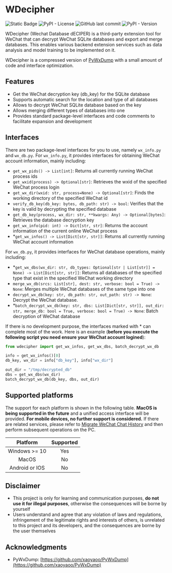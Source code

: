 # WDecipher

![Static Badge](https://img.shields.io/badge/Author-Chisheng%20Chen-blue)
![PyPI - License](https://img.shields.io/pypi/l/pycinante)
![GitHub last commit](https://img.shields.io/github/last-commit/gndlwch2w/wdecipher)
![PyPI - Version](https://img.shields.io/pypi/v/wdecipher)

WDecipher (Wechat Database dECIPER) is a third-party extension tool for WeChat that can decrypt WeChat SQLite databases and export and merge databases. This enables various backend extension services such as data analysis and model training to be implemented on it. 

WDecipher is a compressed version of [PyWxDump](https://github.com/xaoyaoo/PyWxDump) with a small amount of code and interface optimization.

## Features

- Get the WeChat decryption key (db_key) for the SQLite database
- Supports automatic search for the location and type of all databases
- Allows to decrypt WeChat SQLite database based on the key
- Allows merging different types of databases into one
- Provides standard package-level interfaces and code comments to facilitate expansion and development

## Interfaces

There are two package-level interfaces for you to use, namely `wx_info.py` and `wx_db.py`. For `wx_info.py`, it provides interfaces for obtaining WeChat account information, mainly including:

- `get_wx_pids() -> List[int]`: Returns all currently running WeChat process ids
- `get_wxid(process) -> Optional[str]`: Retrieves the wxid of the specified WeChat process login
- `get_wx_dir(wxid: str, process=None) -> Optional[str]`: Finds the working directory of the specified WeChat id
- `verify_db_key(db_key: bytes, db_path: str) -> bool`: Verifies that the key is valid by decrypting the specified database
- `get_db_key(process, wx_dir: str, **kwargs: Any) -> Optional[bytes]`: Retrieves the database decryption key
- `get_wx_info(pid: int) -> Dict[str, str]`: Returns the account information of the current online WeChat process
- *`get_wx_infos() -> List[Dict[str, str]]`: Returns all currently running WeChat account information

For `wx_db.py`, it provides interfaces for WeChat database operations, mainly including:

- *`get_wx_dbs(wx_dir: str, db_types: Optional[str | List[str]] = None) -> List[Dict[str, str]]`:  Returns all databases of the specified type that exist in the specified WeChat working directory
- `merge_wx_db(srcs: List[str], dest: str, verbose: bool = True) -> None`: Merges multiple WeChat databases of the same type into one
- `decrypt_wx_db(key: str, db_path: str, out_path: str) -> None`: Decrypt the WeChat database.
- *`batch_decrypt_wx_db(key: str, dbs: List[Dict[str, str]], out_dir: str, merge_db: bool = True, verbose: bool = True) -> None`: Batch decryption of WeChat database

If there is no development purpose, the interfaces marked with * can complete most of the work. Here is an example (**before you execute the following script you need ensure your WeChat account logined**): 

```python
from wdecipher import get_wx_infos, get_wx_dbs, batch_decrypt_wx_db

info = get_wx_infos()[0]
db_key, wx_dir = info["db_key"], info["wx_dir"]

out_dir = "/tmp/decrypted_db"
dbs = get_wx_dbs(wx_dir)
batch_decrypt_wx_db(db_key, dbs, out_dir)
```

## Supported platforms

The support for each platform is shown in the following table. **MacOS is being supported in the future** and a unified access interface will be provided. **For mobile devices, no further support is considered.** If there are related services, please refer to [Migrate WeChat Chat History](https://zhuanlan.zhihu.com/p/709164758) and then perform subsequent operations on the PC.

|    Platform    | Supported |
|:--------------:| :-------: |
| Windows >= 10  |    Yes    |
|     MacOS      |    No     |
| Android or IOS |    No     |

## Disclaimer

- This project is only for learning and communication purposes, **do not use it for illegal purposes**, otherwise the consequences will be borne by yourself
- Users understand and agree that any violation of laws and regulations, infringement of the legitimate rights and interests of others, is unrelated to this project and its developers, and the consequences are borne by the user themselves

## Acknowledgments

- PyWxDump: [https://github.com/xaoyaoo/PyWxDump](https://github.com/xaoyaoo/PyWxDump)
